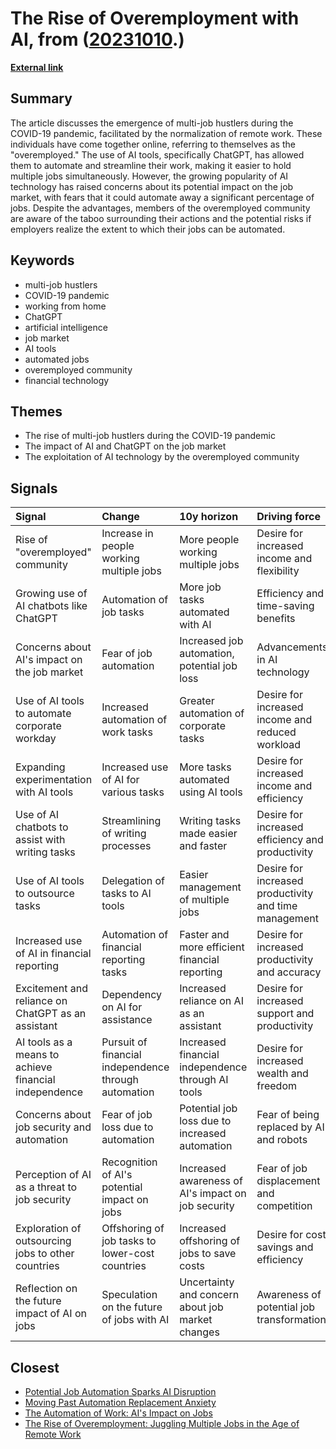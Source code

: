 # __The Rise of Overemployment with AI__, from ([20231010](https://kghosh.substack.com/p/20231010).)

__[External link](https://www.vice.com/en/article/v7begx/overemployed-hustlers-exploit-chatgpt-to-take-on-even-more-full-time-jobs)__



## Summary

The article discusses the emergence of multi-job hustlers during the COVID-19 pandemic, facilitated by the normalization of remote work. These individuals have come together online, referring to themselves as the "overemployed." The use of AI tools, specifically ChatGPT, has allowed them to automate and streamline their work, making it easier to hold multiple jobs simultaneously. However, the growing popularity of AI technology has raised concerns about its potential impact on the job market, with fears that it could automate away a significant percentage of jobs. Despite the advantages, members of the overemployed community are aware of the taboo surrounding their actions and the potential risks if employers realize the extent to which their jobs can be automated.

## Keywords

* multi-job hustlers
* COVID-19 pandemic
* working from home
* ChatGPT
* artificial intelligence
* job market
* AI tools
* automated jobs
* overemployed community
* financial technology

## Themes

* The rise of multi-job hustlers during the COVID-19 pandemic
* The impact of AI and ChatGPT on the job market
* The exploitation of AI technology by the overemployed community

## Signals

| Signal                                                | Change                                               | 10y horizon                                        | Driving force                                         |
|:------------------------------------------------------|:-----------------------------------------------------|:---------------------------------------------------|:------------------------------------------------------|
| Rise of "overemployed" community                      | Increase in people working multiple jobs             | More people working multiple jobs                  | Desire for increased income and flexibility           |
| Growing use of AI chatbots like ChatGPT               | Automation of job tasks                              | More job tasks automated with AI                   | Efficiency and time-saving benefits                   |
| Concerns about AI's impact on the job market          | Fear of job automation                               | Increased job automation, potential job loss       | Advancements in AI technology                         |
| Use of AI tools to automate corporate workday         | Increased automation of work tasks                   | Greater automation of corporate tasks              | Desire for increased income and reduced workload      |
| Expanding experimentation with AI tools               | Increased use of AI for various tasks                | More tasks automated using AI tools                | Desire for increased income and efficiency            |
| Use of AI chatbots to assist with writing tasks       | Streamlining of writing processes                    | Writing tasks made easier and faster               | Desire for increased efficiency and productivity      |
| Use of AI tools to outsource tasks                    | Delegation of tasks to AI tools                      | Easier management of multiple jobs                 | Desire for increased productivity and time management |
| Increased use of AI in financial reporting            | Automation of financial reporting tasks              | Faster and more efficient financial reporting      | Desire for increased productivity and accuracy        |
| Excitement and reliance on ChatGPT as an assistant    | Dependency on AI for assistance                      | Increased reliance on AI as an assistant           | Desire for increased support and productivity         |
| AI tools as a means to achieve financial independence | Pursuit of financial independence through automation | Increased financial independence through AI tools  | Desire for increased wealth and freedom               |
| Concerns about job security and automation            | Fear of job loss due to automation                   | Potential job loss due to increased automation     | Fear of being replaced by AI and robots               |
| Perception of AI as a threat to job security          | Recognition of AI's potential impact on jobs         | Increased awareness of AI's impact on job security | Fear of job displacement and competition              |
| Exploration of outsourcing jobs to other countries    | Offshoring of job tasks to lower-cost countries      | Increased offshoring of jobs to save costs         | Desire for cost savings and efficiency                |
| Reflection on the future impact of AI on jobs         | Speculation on the future of jobs with AI            | Uncertainty and concern about job market changes   | Awareness of potential job transformations            |

## Closest

* [Potential Job Automation Sparks AI Disruption](8bf628f811052831ab699f75caeb0205)
* [Moving Past Automation Replacement Anxiety](7e84b45a4f5f2bdecec14572bc5fe323)
* [The Automation of Work: AI's Impact on Jobs](897ed4ea5ae6173e4397f1091ddb7e7e)
* [The Rise of Overemployment: Juggling Multiple Jobs in the Age of Remote Work](6065dd964a2cec5dfc69a3d2a71ab47b)
